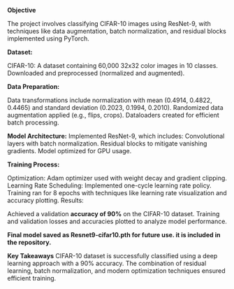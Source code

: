 **Objective**

The project involves classifying CIFAR-10 images using ResNet-9, with techniques like data augmentation, batch normalization, and residual blocks implemented using PyTorch.

**Dataset:**

CIFAR-10: A dataset containing 60,000 32x32 color images in 10 classes.
Downloaded and preprocessed (normalized and augmented).

**Data Preparation:**

Data transformations include normalization with mean (0.4914, 0.4822, 0.4465) and standard deviation (0.2023, 0.1994, 0.2010).
Randomized data augmentation applied (e.g., flips, crops).
Dataloaders created for efficient batch processing.

**Model Architecture:**
Implemented ResNet-9, which includes:
Convolutional layers with batch normalization.
Residual blocks to mitigate vanishing gradients.
Model optimized for GPU usage.

**Training Process:**

Optimization: Adam optimizer used with weight decay and gradient clipping.
Learning Rate Scheduling: Implemented one-cycle learning rate policy.
Training ran for 8 epochs with techniques like learning rate visualization and accuracy plotting.
Results:

Achieved a validation **accuracy of 90%** on the CIFAR-10 dataset.
Training and validation losses and accuracies plotted to analyze model performance.


**Final model saved as Resnet9-cifar10.pth for future use. it is included in the repository.**

**Key Takeaways**
CIFAR-10 dataset is successfully classified using a deep learning approach with a 90% accuracy.
The combination of residual learning, batch normalization, and modern optimization techniques ensured efficient training.
